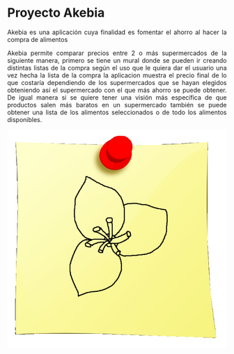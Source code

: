 <div align="justify">

# Proyecto Akebia 

Akebia es una aplicación cuya finalidad es fomentar el ahorro al hacer la compra de alimentos

  Akebia permite comparar precios entre 2 o más supermercados de la siguiente manera, primero se tiene un mural donde se pueden ir creando distintas listas de la compra según el uso que le quiera dar el usuario una vez hecha la lista de la compra la aplicacion muestra el precio final de lo que costaría dependiendo de los supermercados que se hayan elegidos obteniendo así el supermercado con el que más ahorro se puede obtener. De igual manera si se quiere tener una visión más específica de que productos salen más baratos en un supermercado también se puede obtener una lista de los alimentos seleccionados o de todo los alimentos disponibles.

![](https://github.com/cnsacramento/proyecto_Akebia/blob/develop/Imagenes/Akebiaxd.png)

</div>
